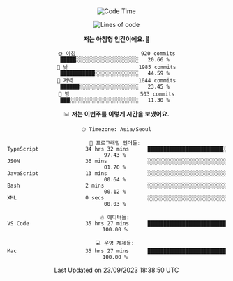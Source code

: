 <div align="center">

<br />

 <!--START_SECTION:waka-->
![Code Time](http://img.shields.io/badge/Code%20Time-1%2C310%20hrs%2036%20mins-blue)

![Lines of code](https://img.shields.io/badge/%EC%A0%80%EB%8A%94%20%EC%97%AC%ED%83%9C%EA%B9%8C%EC%A7%80%20-3.1%20million%20%EC%A4%84%EC%9D%98%20%EC%BD%94%EB%93%9C%EB%A5%BC%20%EC%9E%91%EC%84%B1%ED%96%88%EC%96%B4%EC%9A%94.-blue)

**저는 아침형 인간이에요. 🐤** 

```text
🌞 아침                     920 commits         █████░░░░░░░░░░░░░░░░░░░░   20.66 % 
🌆 낮　                     1985 commits        ███████████░░░░░░░░░░░░░░   44.59 % 
🌃 저녁                     1044 commits        ██████░░░░░░░░░░░░░░░░░░░   23.45 % 
🌙 밤　                     503 commits         ███░░░░░░░░░░░░░░░░░░░░░░   11.30 % 
```


📊 **저는 이번주를 이렇게 시간을 보냈어요.** 

```text
🕑︎ Timezone: Asia/Seoul

💬 프로그래밍 언어들: 
TypeScript               34 hrs 32 mins      ████████████████████████░   97.43 % 
JSON                     36 mins             ░░░░░░░░░░░░░░░░░░░░░░░░░   01.70 % 
JavaScript               13 mins             ░░░░░░░░░░░░░░░░░░░░░░░░░   00.64 % 
Bash                     2 mins              ░░░░░░░░░░░░░░░░░░░░░░░░░   00.12 % 
XML                      0 secs              ░░░░░░░░░░░░░░░░░░░░░░░░░   00.03 % 

🔥 에디터들: 
VS Code                  35 hrs 27 mins      █████████████████████████   100.00 % 

💻 운영 체제들: 
Mac                      35 hrs 27 mins      █████████████████████████   100.00 % 
```


 Last Updated on 23/09/2023 18:38:50 UTC
<!--END_SECTION:waka-->

</div>
